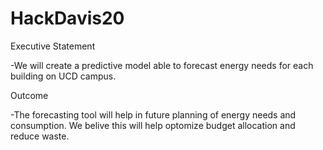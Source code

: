 # HackDavis20

Executive Statement

-We will create a predictive model able to forecast energy needs for each building on UCD campus.

Outcome

-The forecasting tool will help in future planning of energy needs and consumption. We belive this will help optomize budget allocation and 
reduce waste.



